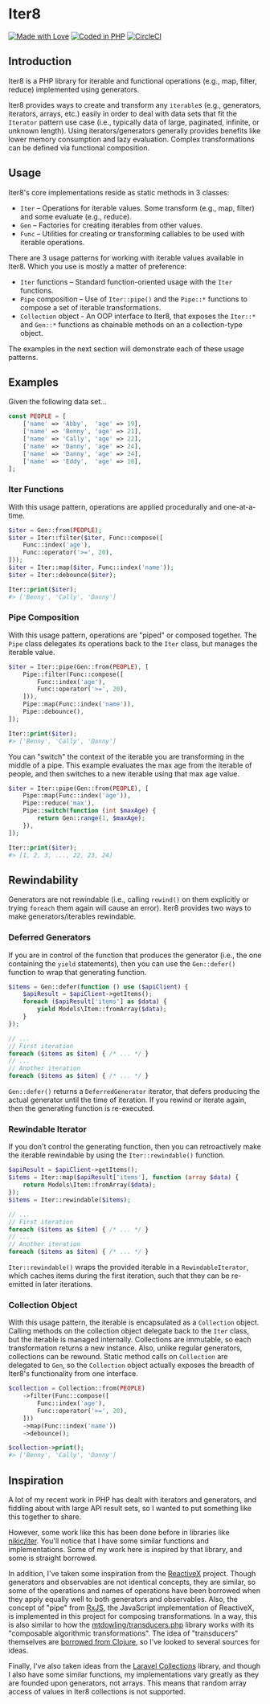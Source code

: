 # Iter8

[![Made with Love](https://img.shields.io/badge/made_with-♥-ff69b4.svg)](https://github.com/jeremeamia/iter8/graphs/contributors)
[![Coded in PHP](https://img.shields.io/badge/code-php-8892bf.svg)](http://php.net/)
[![CircleCI](https://circleci.com/gh/jeremeamia/iter8/tree/master.svg?style=svg)](https://circleci.com/gh/jeremeamia/iter8/tree/master)

## Introduction

Iter8 is a PHP library for iterable and functional operations (e.g., map, filter, reduce) implemented using generators.

Iter8 provides ways to create and transform any `iterable`s (e.g., generators, iterators, arrays, etc.) easily in order
to deal with data sets that fit the `Iterator` pattern use case (i.e., typically data of large, paginated, infinite, or
unknown length). Using iterators/generators generally provides benefits like lower memory consumption and lazy
evaluation. Complex transformations can be defined via functional composition.

## Usage

Iter8's core implementations reside as static methods in 3 classes:

- `Iter` – Operations for iterable values. Some transform (e.g., map, filter) and some evaluate (e.g., reduce).
- `Gen` – Factories for creating iterables from other values.
- `Func` – Utilities for creating or transforming callables to be used with iterable operations.

There are 3 usage patterns for working with iterable values available in Iter8. Which you use is mostly a matter of
preference:

- `Iter` functions – Standard function-oriented usage with the `Iter` functions.
- `Pipe` composition – Use of `Iter::pipe()` and the `Pipe::*` functions to compose a set of iterable transformations.
- `Collection` object - An OOP interface to Iter8, that exposes the `Iter::*` and `Gen::*` functions as chainable
  methods on an a collection-type object.
  
The examples in the next section will demonstrate each of these usage patterns.

## Examples

Given the following data set...

```php
const PEOPLE = [
    ['name' => 'Abby',  'age' => 19],
    ['name' => 'Benny', 'age' => 21],
    ['name' => 'Cally', 'age' => 22],
    ['name' => 'Danny', 'age' => 24],
    ['name' => 'Danny', 'age' => 24],
    ['name' => 'Eddy',  'age' => 18],
];
```

### Iter Functions

With this usage pattern, operations are applied procedurally and one-at-a-time.

```php
$iter = Gen::from(PEOPLE);
$iter = Iter::filter($iter, Func::compose([
    Func::index('age'),
    Func::operator('>=', 20),
]));
$iter = Iter::map($iter, Func::index('name'));
$iter = Iter::debounce($iter);

Iter::print($iter);
#> ['Benny', 'Cally', 'Danny']
```

### Pipe Composition

With this usage pattern, operations are "piped" or composed together. The `Pipe` class delegates its operations back to
the `Iter` class, but manages the iterable value.

```php
$iter = Iter::pipe(Gen::from(PEOPLE), [
    Pipe::filter(Func::compose([
        Func::index('age'),
        Func::operator('>=', 20),
    ])),
    Pipe::map(Func::index('name')),
    Pipe::debounce(),
]);

Iter::print($iter);
#> ['Benny', 'Cally', 'Danny']
```

You can "switch" the context of the iterable you are transforming in the middle of a pipe. This example evaluates the
max age from the iterable of people, and then switches to a new iterable using that max age value.

```php
$iter = Iter::pipe(Gen::from(PEOPLE), [
    Pipe::map(Func::index('age')),
    Pipe::reduce('max'),
    Pipe::switch(function (int $maxAge) {
        return Gen::range(1, $maxAge);
    }),
]);

Iter::print($iter);
#> [1, 2, 3, ..., 22, 23, 24]
```

## Rewindability

Generators are not rewindable (i.e., calling `rewind()` on them explicitly or trying `foreach` them again will cause an
error). Iter8 provides two ways to make generators/iterables rewindable.

### Deferred Generators

If you are in control of the function that produces the generator (i.e., the one containing the `yield` statements),
then you can use the `Gen::defer()` function to wrap that generating function.

```php
$items = Gen::defer(function () use ($apiClient) {
    $apiResult = $apiClient->getItems();
    foreach ($apiResult['items'] as $data) {
        yield Models\Item::fromArray($data);
    }
});

// ...
// First iteration
foreach ($items as $item) { /* ... */ }
// ...
// Another iteration
foreach ($items as $item) { /* ... */ }
```

`Gen::defer()` returns a `DeferredGenerator` iterator, that defers producing the actual generator until the time of
iteration. If you rewind or iterate again, then the generating function is re-executed.

### Rewindable Iterator

If you don't control the generating function, then you can retroactively make the iterable rewindable by using the
`Iter::rewindable()` function.

```php
$apiResult = $apiClient->getItems();
$items = Iter::map($apiResult['items'], function (array $data) {
    return Models\Item::fromArray($data);
});
$items = Iter::rewindable($items);

// ...
// First iteration
foreach ($items as $item) { /* ... */ }
// ...
// Another iteration
foreach ($items as $item) { /* ... */ }
```

`Iter::rewindable()` wraps the provided iterable in a `RewindableIterator`, which caches items during the first
iteration, such that they can be re-emitted in later iterations.

### Collection Object

With this usage pattern, the iterable is encapsulated as a `Collection` object. Calling methods on the collection object
delegate back to the `Iter` class, but the iterable is managed internally. Collections are immutable, so each
transformation returns a new instance. Also, unlike regular generators, collections can be rewound. Static method calls
on `Collection` are delegated to `Gen`, so the `Collection` object actually exposes the breadth of Iter8's functionality
from one interface.

```php
$collection = Collection::from(PEOPLE)
    ->filter(Func::compose([
        Func::index('age'),
        Func::operator('>=', 20),
    ]))
    ->map(Func::index('name'))
    ->debounce();

$collection->print();
#> ['Benny', 'Cally', 'Danny']
```

## Inspiration

A lot of my recent work in PHP has dealt with iterators and generators, and fiddling about with large API result sets,
so I wanted to put something like this together to share.

However, some work like this has been done before in libraries like [nikic/iter][iter]. You'll notice that I have some
similar functions and implementations. Some of my work here is inspired by that library, and some is straight borrowed.

In addition, I've taken some inspiration from the [ReactiveX][] project. Though generators and observables are not
identical concepts, they are similar, so some of the operations and names of operations have been borrowed when they
apply equally well to both generators and observables. Also, the concept of "pipe" from [RxJS][], the JavaScript
implementation of ReactiveX, is implemented in this project for composing transformations. In a way, this is also
similar to how the [mtdowling/transducers.php][transducers] library works with its "composable algorithmic
transformations". The idea of "transducers" themselves are [borrowed from Clojure][clojure], so I've looked to several
sources for ideas.

Finally, I've also taken ideas from the [Laravel Collections][laravel] library, and though I also have some similar
functions, my implementations vary greatly as they are founded upon generators, not arrays. This means that random
array access of values in Iter8 collections is not supported.

[iter]: https://github.com/nikic/iter
[ReactiveX]: http://reactivex.io/
[RxJS]: https://github.com/ReactiveX/rxjs
[transducers]: https://github.com/mtdowling/transducers.php
[clojure]: https://clojure.org/reference/transducers
[laravel]: https://laravel.com/docs/5.8/collections
